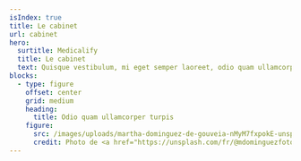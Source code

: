```yaml
---
isIndex: true
title: Le cabinet
url: cabinet
hero:
  surtitle: Medicalify
  title: Le cabinet
  text: Quisque vestibulum, mi eget semper laoreet, odio quam ullamcorper turpis, auctor fermentum magna leo eget nisi. Fusce id imperdiet nunc.
blocks:
  - type: figure
    offset: center
    grid: medium
    heading:
      title: Odio quam ullamcorper turpis
    figure:
      src: /images/uploads/martha-dominguez-de-gouveia-nMyM7fxpokE-unsplash.jpg
      credit: Photo de <a href="https://unsplash.com/fr/@mdominguezfoto?utm_content=creditCopyText&utm_medium=referral&utm_source=unsplash">Martha Dominguez de Gouveia</a> sur <a href="https://unsplash.com/fr/photos/supporto-da-banco-in-cemento-bianco-nMyM7fxpokE?utm_content=creditCopyText&utm_medium=referral&utm_source=unsplash">Unsplash</a>
---
```

